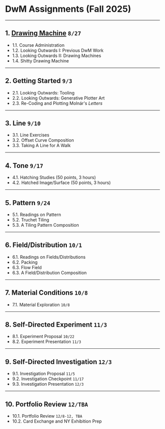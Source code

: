 # DwM Assignments (Fall 2025)

---

## 1. [Drawing Machine](01_drawing_machine) `8/27`

<!-- 
PAST VERSIONS: 
2021: https://courses.ideate.cmu.edu/60-428/f2021/index.html%3Fp=41.html
2024: https://github.com/golanlevin/DrawingWithMachines/blob/main/assignments/2024/01_diy_drawing_machine/README.md
-->

* 1.1. Course Administration
* 1.2. Looking Outwards I: Previous DwM Work
* 1.3. Looking Outwards II: Drawing Machines
* 1.4. Shitty Drawing Machine

---

## 2. Getting Started `9/3`

<!-- 
PAST VERSIONS: 
2021: https://courses.ideate.cmu.edu/60-428/f2021/index.html%3Fp=111.html
2024: https://github.com/golanlevin/DrawingWithMachines/tree/main/assignments/2024/03_introductory_tooling
2024: https://github.com/golanlevin/DrawingWithMachines/tree/main/assignments/2024/02_rule_based_art
-->

* 2.1. Looking Outwards: Tooling
* 2.2. Looking Outwards: Generative Plotter Art
* 2.3. Re-Coding and Plotting Molnár's *Letters*

---

## 3. Line `9/10`

<!-- 
PAST VERSIONS: 
2021: https://courses.ideate.cmu.edu/60-428/f2021/index.html%3Fp=456.html
2024: https://github.com/golanlevin/DrawingWithMachines/blob/main/assignments/2024/04_line/
README.md
-->

* 3.1. Line Exercises
* 3.2. Offset Curve Composition
* 3.3. Taking A Line for A Walk


---

## 4. Tone `9/17`

<!-- 
PAST VERSIONS: 
2021: https://courses.ideate.cmu.edu/60-428/f2021/index.html%3Fp=823.html
2024: https://github.com/golanlevin/DrawingWithMachines/blob/main/assignments/2024/05_tone/README.md
-->

* 4.1. Hatching Studies (50 points, 3 hours)
* 4.2. Hatched Image/Surface (50 points, 3 hours)

---

## 5. Pattern `9/24`

<!-- 
PAST VERSIONS: 
https://courses.ideate.cmu.edu/60-428/f2021/index.html%3Fp=1184.html
-->

* 5.1. Readings on Pattern
* 5.2. Truchet Tiling
* 5.3. A Tiling Pattern Composition

---

## 6. Field/Distribution `10/1` 

<!-- 
PAST VERSIONS: 
https://courses.ideate.cmu.edu/60-428/f2021/index.html%3Fp=1430.html
-->

* 6.1. Readings on Fields/Distributions
* 6.2. Packing
* 6.3. Flow Field
* 6.3. A Field/Distribution Composition

---

## 7. Material Conditions `10/8`

<!-- 
PAST VERSIONS: 
https://github.com/golanlevin/DrawingWithMachines/blob/main/assignments/2024/07_field/README.md
-->

* 7.1. Material Exploration `10/8`

---

## 8. Self-Directed Experiment `11/3`

* 8.1. Experiment Proposal `10/22`
* 8.2. Experiment Presentation `11/3`

---

## 9. Self-Directed Investigation `12/3`

* 9.1. Investigation Proposal `11/5`
* 9.2. Investigation Checkpoint `11/17`
* 9.3. Investigation Presentation `12/3`

---

## 10. Portfolio Review `12/TBA`

* 10.1. Portfolio Review `12/8-12, TBA`
* 10.2. Card Exchange and NY Exhibition Prep



